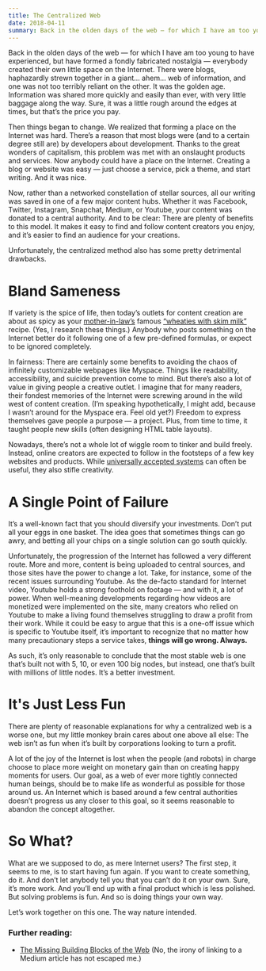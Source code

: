```yaml
---
title: The Centralized Web
date: 2018-04-11
summary: Back in the olden days of the web — for which I have am too young to have experienced, but have formed a fondly fabricated nostalgia — everybody created their own little space on the Internet. There were blogs, haphazardly strewn together in a giant… ahem… web of information, and one was not too terribly reliant on the other. It was the golden age. Information was shared more quickly and easily than ever, with very little baggage along the way. Sure, it was a little rough around the edges at times, but that’s the price you pay.
---
```

Back in the olden days of the web — for which I have am too young to have experienced, but have formed a fondly fabricated nostalgia — everybody created their own little space on the Internet. There were blogs, haphazardly strewn together in a giant… ahem… web of information, and one was not too terribly reliant on the other. It was the golden age. Information was shared more quickly and easily than ever, with very little baggage along the way. Sure, it was a little rough around the edges at times, but that’s the price you pay.

Then things began to change. We realized that forming a place on the Internet was hard. There’s a reason that most blogs were (and to a certain degree still are) by developers about development. Thanks to the great wonders of capitalism, this problem was met with an onslaught products and services. Now anybody could have a place on the Internet. Creating a blog or website was easy — just choose a service, pick a theme, and start writing. And it was nice.

Now, rather than a networked constellation of stellar sources, all our writing was saved in one of a few major content hubs. Whether it was Facebook, Twitter, Instagram, Snapchat, Medium, or Youtube, your content was donated to a central authority. And to be clear: There are plenty of benefits to this model. It makes it easy to find and follow content creators you enjoy, and it’s easier to find an audience for your creations.

Unfortunately, the centralized method also has some pretty detrimental drawbacks.

# Bland Sameness
If variety is the spice of life, then today’s outlets for content creation are about as spicy as your [mother-in-law’s](https://www.reddit.com/r/AskReddit/comments/22e3g7/what_is_the_blandest_food_item_you_personally/cglwr2m/) famous [“wheaties with skim milk”](https://www.reddit.com/r/AskReddit/comments/22e3g7/what_is_the_blandest_food_item_you_personally/cglwkea/) recipe. (Yes, I research these things.) Anybody who posts something on the Internet better do it following one of a few pre-defined formulas, or expect to be ignored completely.

In fairness: There are certainly some benefits to avoiding the chaos of infinitely customizable webpages like Myspace. Things like readability, accessibility, and suicide prevention come to mind. But there’s also a lot of value in giving people a creative outlet. I imagine that for many readers, their fondest memories of the Internet were screwing around in the wild west of content creation. (I’m speaking hypothetically, I might add, because I wasn’t around for the Myspace era. Feel old yet?) Freedom to express themselves gave people a purpose — a project. Plus, from time to time, it taught people new skills (often designing HTML table layouts).

Nowadays, there’s not a whole lot of wiggle room to tinker and build freely. Instead, online creators are expected to follow in the footsteps of a few key websites and products. While [universally accepted systems](https://xkcd.com/927/) can often be useful, they also stifle creativity.

# A Single Point of Failure
It’s a well-known fact that you should diversify your investments. Don’t put all your eggs in one basket. The idea goes that sometimes things can go awry, and betting all your chips on a single solution can go south quickly.

Unfortunately, the progression of the Internet has followed a very different route. More and more, content is being uploaded to central sources, and those sites have the power to change a lot. Take, for instance, some of the recent issues surrounding Youtube. As the de-facto standard for Internet video, Youtube holds a strong foothold on footage — and with it, a lot of power. When well-meaning developments regarding how videos are monetized were implemented on the site, many creators who relied on Youtube to make a living found themselves struggling to draw a profit from their work. While it could be easy to argue that this is a one-off issue which is specific to Youtube itself, it’s important to recognize that no matter how many precautionary steps a service takes, **things will go wrong. Always.**

As such, it’s only reasonable to conclude that the most stable web is one that’s built not with 5, 10, or even 100 big nodes, but instead, one that’s built with millions of little nodes. It’s a better investment.

# It's Just Less Fun
There are plenty of reasonable explanations for why a centralized web is a worse one, but my little monkey brain cares about one above all else: The web isn’t as fun when it’s built by corporations looking to turn a profit.

A lot of the joy of the Internet is lost when the people (and robots) in charge choose to place more weight on monetary gain than on creating happy moments for users. Our goal, as a web of ever more tightly connected human beings, should be to make life as wonderful as possible for those around us. An Internet which is based around a few central authorities doesn’t progress us any closer to this goal, so it seems reasonable to abandon the concept altogether.

# So What?
What are we supposed to do, as mere Internet users? The first step, it seems to me, is to start having fun again. If you want to create something, do it. And don’t let anybody tell you that you can’t do it on your own. Sure, it’s more work. And you’ll end up with a final product which is less polished. But solving problems is fun. And so is doing things your own way.

Let’s work together on this one. The way nature intended.

### Further reading:
* [The Missing Building Blocks of the Web](https://medium.com/@anildash/the-missing-building-blocks-of-the-web-3fa490ae5cbc) (No, the irony of linking to a Medium article has not escaped me.)